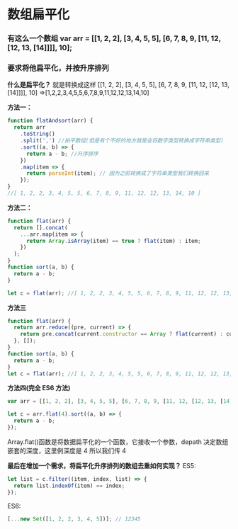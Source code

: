 # 数组扁平化

### 有这么一个数组 var arr = [[1, 2, 2], [3, 4, 5, 5], [6, 7, 8, 9, [11, 12, [12, 13, [14]]]], 10];

### 要求将他扁平化，并按升序排列

**什么是扁平化？**
就是转换成这样
[[1, 2, 2], [3, 4, 5, 5], [6, 7, 8, 9, [11, 12, [12, 13, [14]]]], 10] =>[1,2,2,3,4,5,5,6,7,8,9,11,12,12,13,14,10]

**方法一：**

```js
function flatAndsort(arr) {
  return arr
    .toString()
    .split(',') //拍平数组(但是有个不好的地方就是会将数字类型转换成字符串类型)
    .sort((a, b) => {
      return a - b; //升序排序
    })
    .map(item => {
      return parseInt(item); // 因为之前转换成了字符串类型我们转换回来
    });
}
//[ 1, 2, 2, 3, 4, 5, 5, 6, 7, 8, 9, 11, 12, 12, 13, 14, 10 ]
```

**方法二：**

```js
function flat(arr) {
  return [].concat(
    ...arr.map(item => {
      return Array.isArray(item) == true ? flat(item) : item;
    })
  );
}
function sort(a, b) {
  return a - b;
}

let c = flat(arr); //[ 1, 2, 2, 3, 4, 5, 5, 6, 7, 8, 9, 11, 12, 12, 13, 14, 10 ]
```

**方法三**

```js
function flat(arr) {
  return arr.reduce((pre, current) => {
    return pre.concat(current.constructor == Array ? flat(current) : current);
  }, []);
}
function sort(a, b) {
  return a - b;
}
let c = flat(arr); //[ 1, 2, 2, 3, 4, 5, 5, 6, 7, 8, 9, 11, 12, 12, 13, 14, 10 ]
```

**方法四(完全 ES6 方法)**

```js
var arr = [[1, 2, 2], [3, 4, 5, 5], [6, 7, 8, 9, [11, 12, [12, 13, [14]]]], 10];

let c = arr.flat(4).sort((a, b) => {
  return a - b;
});
```

Array.flat()函数是将数据扁平化的一个函数，它接收一个参数，depath 决定数组嵌套的深度，这里例深度是 4 所以我们传 4

**最后在增加一个需求，将扁平化升序排列的数组去重如何实现？**
ES5:

```js
let list = c.filter((item, index, list) => {
  return list.indexOf(item) == index;
});
```

ES6:

```js
[...new Set([1, 2, 2, 3, 4, 5])]; // 12345
```
